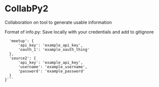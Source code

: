 # CollabPy2
Collaboration on tool to generate usable information

Format of info.py:
Save locally with your credentials and add to gitignore

```logins = {
  'meetup': {
	  'api_key': 'example_api_key',
	  'oauth_1': 'example_oauth_thing'
  },
  'source2': {
	  'api_key': 'example_api_key',
	  'username': 'example_username',
	  'password': 'example_password'
  }
}```
